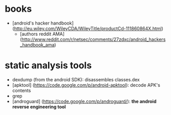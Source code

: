 books
=====
* [android's hacker handbook] (http://eu.wiley.com/WileyCDA/WileyTitle/productCd-111860864X.html)
  * [authors reddit AMA] (http://www.reddit.com/r/netsec/comments/27zdxc/android_hackers_handbook_ama)

static analysis tools
=====================
* dexdump (from the android SDK): disassembles classes.dex
* [apktool] (https://code.google.com/p/android-apktool): decode APK's contents
* grep
* [androguard] (https://code.google.com/p/androguard/): __the android reverse engineering tool__
